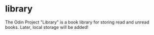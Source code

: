 # library

The Odin Project "Library" is a book library for storing read and unread books. Later, local storage will be added!